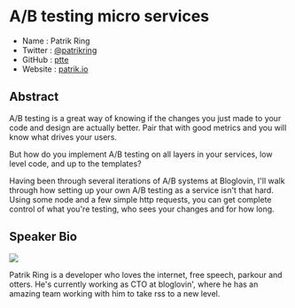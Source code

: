 # A/B testing micro services

* Name      : Patrik Ring
* Twitter   : [@patrikring](https://twitter.com/patrikring)
* GitHub    : [ptte](https://github.com/ptte)
* Website   : [patrik.io](http://patrik.io)

## Abstract

A/B testing is a great way of knowing if the changes you just made to your code and design are actually better. Pair that with good metrics and you will know what drives your users.

But how do you implement A/B testing on all layers in your services, low level code, and up to the templates?

Having been through several iterations of A/B systems at Bloglovin, I'll walk through how setting up your own A/B testing as a service isn't that hard. Using some node and a few simple http requests, you can get complete control of what you're testing, who sees your changes and for how long.


## Speaker Bio

![](http://cl.ly/image/2b1F0D1m0S3e/patrik_small.png)

Patrik Ring is a developer who loves the internet, free speech, parkour and otters. He's currently working as CTO at bloglovin', where he has an amazing team working with him to take rss to a new level.
